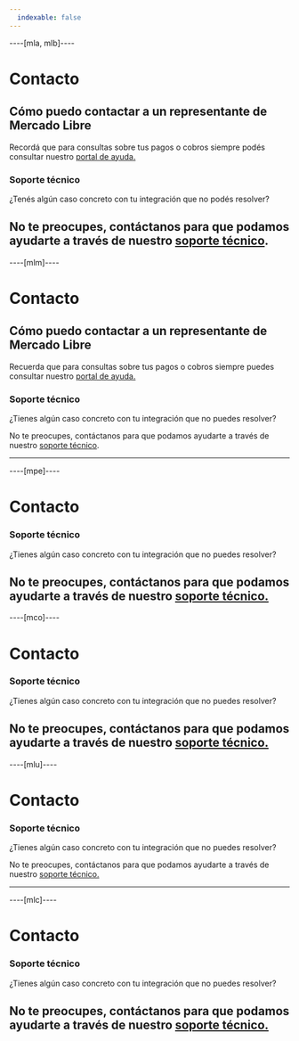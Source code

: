 ```yaml
---
  indexable: false
---
```


----[mla, mlb]----

# Contacto

## Cómo puedo contactar a un representante de Mercado Libre

Recordá que para consultas sobre tus pagos o cobros siempre podés consultar nuestro [portal de ayuda.](https://www.mercadopago.com.ar/ayuda)

### Soporte técnico

¿Tenés algún caso concreto con tu integración que no podés resolver?

No te preocupes, contáctanos para que podamos ayudarte a través de nuestro [soporte técnico](https://www.mercadopago[FAKER][URL][DOMAIN]/developers/es/support).
------------
----[mlm]----

# Contacto

## Cómo puedo contactar a un representante de Mercado Libre

Recuerda que para consultas sobre tus pagos o cobros siempre puedes consultar nuestro [portal de ayuda.](https://www.mercadopago.com.mx/ayuda)

### Soporte técnico

¿Tienes algún caso concreto con tu integración que no puedes resolver?

No te preocupes, contáctanos para que podamos ayudarte a través de nuestro [soporte técnico](https://www.mercadopago[FAKER][URL][DOMAIN]/developers/es/support).

------------
----[mpe]----

# Contacto

### Soporte técnico

¿Tienes algún caso concreto con tu integración que no puedes resolver?

No te preocupes, contáctanos para que podamos ayudarte a través de nuestro [soporte técnico.](https://www.mercadopago[FAKER][URL][DOMAIN]/developers/es/support)
------------
----[mco]----

# Contacto

### Soporte técnico

¿Tienes algún caso concreto con tu integración que no puedes resolver?

No te preocupes, contáctanos para que podamos ayudarte a través de nuestro [soporte técnico.](https://www.mercadopago[FAKER][URL][DOMAIN]/developers/es/support)
------------
----[mlu]----

# Contacto

### Soporte técnico

¿Tienes algún caso concreto con tu integración que no puedes resolver?

No te preocupes, contáctanos para que podamos ayudarte a través de nuestro [soporte técnico.](https://www.mercadopago[FAKER][URL][DOMAIN]/developers/es/support)

------------
----[mlc]----

# Contacto

### Soporte técnico

¿Tienes algún caso concreto con tu integración que no puedes resolver?

No te preocupes, contáctanos para que podamos ayudarte a través de nuestro [soporte técnico.](https://www.mercadopago[FAKER][URL][DOMAIN]/developers/es/support)
------------
